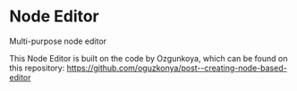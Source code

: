# Node Editor
Multi-purpose node editor

This Node Editor is built on the code by Ozgunkoya, which can be found on this repository: https://github.com/oguzkonya/post--creating-node-based-editor
